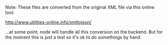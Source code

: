 Note: These files are converted from the original XML file via this online tool:

http://www.utilities-online.info/xmltojson/

...at some point, node will handle all this conversion on the backend. But for
the moment this is just a test so it's ok to do somethings by hand.